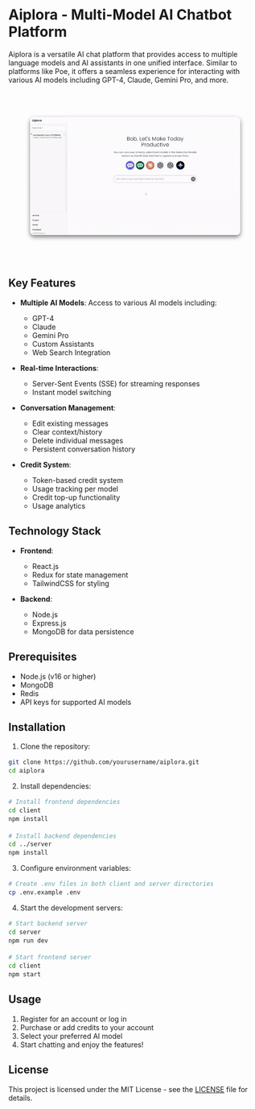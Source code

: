 # Aiplora - Multi-Model AI Chatbot Platform

Aiplora is a versatile AI chat platform that provides access to multiple language models and AI assistants in one unified interface. Similar to platforms like Poe, it offers a seamless experience for interacting with various AI models including GPT-4, Claude, Gemini Pro, and more.

<br>
<p align="center">
  <a href="https://yourdomain.com" target="_blank">
    <img src="https://github.com/Sahira100/Aiplora/blob/main/aiplora.gif" alt="Demonstarion" style="box-shadow: 0 4px 8px 0 rgba(0,0,0,0.5); border-radius: 8px; margin: 20px 0;" width="418px" />
  </a>
</p>


<br>

## Key Features

- **Multiple AI Models**: Access to various AI models including:
  - GPT-4
  - Claude
  - Gemini Pro
  - Custom Assistants
  - Web Search Integration

- **Real-time Interactions**:
  - Server-Sent Events (SSE) for streaming responses
  - Instant model switching

- **Conversation Management**:
  - Edit existing messages
  - Clear context/history
  - Delete individual messages
  - Persistent conversation history

- **Credit System**:
  - Token-based credit system
  - Usage tracking per model
  - Credit top-up functionality
  - Usage analytics

## Technology Stack

- **Frontend**:
  - React.js
  - Redux for state management
  - TailwindCSS for styling

- **Backend**:
  - Node.js
  - Express.js
  - MongoDB for data persistence

## Prerequisites

- Node.js (v16 or higher)
- MongoDB
- Redis
- API keys for supported AI models

## Installation

1. Clone the repository:
```bash
git clone https://github.com/yourusername/aiplora.git
cd aiplora
```

2. Install dependencies:
```bash
# Install frontend dependencies
cd client
npm install

# Install backend dependencies
cd ../server
npm install
```

3. Configure environment variables:
```bash
# Create .env files in both client and server directories
cp .env.example .env
```

4. Start the development servers:
```bash
# Start backend server
cd server
npm run dev

# Start frontend server
cd client
npm start
```

## Usage

1. Register for an account or log in
2. Purchase or add credits to your account
3. Select your preferred AI model
4. Start chatting and enjoy the features!


## License

This project is licensed under the MIT License - see the [LICENSE](LICENSE) file for details.

